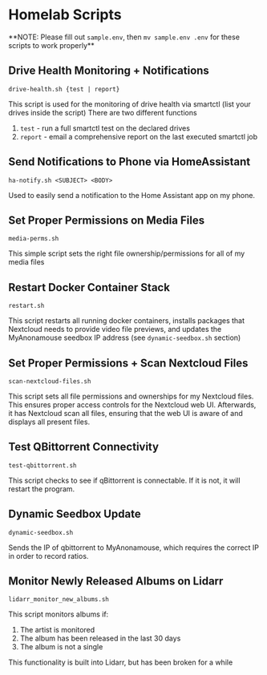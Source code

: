 # Homelab Scripts

\*\*NOTE: Please fill out `sample.env`, then `mv sample.env .env` for these scripts to work properly\*\*

## Drive Health Monitoring + Notifications
`drive-health.sh {test | report}`

This script is used for the monitoring of drive health via smartctl (list your drives inside the script)
There are two different functions
1. `test` - run a full smartctl test on the declared drives
2. `report` - email a comprehensive report on the last executed smartctl job

## Send Notifications to Phone via HomeAssistant
`ha-notify.sh <SUBJECT> <BODY>`

Used to easily send a notification to the Home Assistant app on my phone.

## Set Proper Permissions on Media Files
`media-perms.sh`

This simple script sets the right file ownership/permissions for all of my media files

## Restart Docker Container Stack
`restart.sh`

This script restarts all running docker containers, installs packages that Nextcloud needs to provide video file previews, and updates the MyAnonamouse seedbox IP address (see `dynamic-seedbox.sh` section)

## Set Proper Permissions + Scan Nextcloud Files
`scan-nextcloud-files.sh`

This script sets all file permissions and ownerships for my Nextcloud files. This ensures proper access controls for the Nextcloud web UI. Afterwards, it has Nextcloud scan all files, ensuring that the web UI is aware of and displays all present files.

## Test QBittorrent Connectivity
`test-qbittorrent.sh`

This script checks to see if qBittorrent is connectable. If it is not, it will restart the program.
## Dynamic Seedbox Update
`dynamic-seedbox.sh`

Sends the IP of qbittorrent to MyAnonamouse, which requires the correct IP in order to record ratios.


## Monitor Newly Released Albums on Lidarr
`lidarr_monitor_new_albums.sh`

This script monitors albums if:
1. The artist is monitored
2. The album has been released in the last 30 days
3. The album is not a single

This functionality is built into Lidarr, but has been broken for a while
